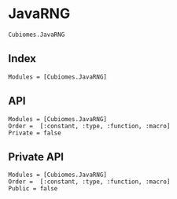 # JavaRNG

```@docs
Cubiomes.JavaRNG
```

## Index

```@index
Modules = [Cubiomes.JavaRNG]
```

## API

```@autodocs
Modules = [Cubiomes.JavaRNG]
Order =  [:constant, :type, :function, :macro]
Private = false
```

## Private API

```@autodocs
Modules = [Cubiomes.JavaRNG]
Order =  [:constant, :type, :function, :macro]
Public = false
```